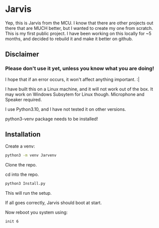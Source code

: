 # Jarvis 

Yep, this is Jarvis from the MCU.
I know that there are other projects out there that are MUCH better, but I wanted to create my one from scratch.
This is my first public project. I have been working on this locally for ~5 months, and decided to rebuild it and make it better on github. 

## Disclaimer

### Please don't use it yet, unless you know what you are doing!

I hope that if an error occurs, it won't affect anything important. :|

I have built this on a Linux machine, and it will not work out of the box.
It may work on Windows Subsytem for Linux though.
Microphone and Speaker required.

I use Python3.10, and I have not tested it on other versions.

python3-venv package needs to be installed!

## Installation
Create a venv:

``` sh
python3 -m venv Jarvenv
```

Clone the repo.

cd into the repo.

``` sh
python3 Install.py
```
This will run the setup.

If all goes correctly, Jarvis should boot at start.

Now reboot you system using:

``` sh
init 6
```



